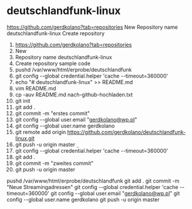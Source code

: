 # deutschlandfunk-linux
https://github.com/gerdkolano?tab=repositories
New
Repository name deutschlandfunk-linux
Create repository

1. https://github.com/gerdkolano?tab=repositories
1. New
1. Repository name deutschlandfunk-linux
1. Create repository
sample code
1. pushd /var/www/html/erprobe/deutschlandfunk
1. git config --global credential.helper 'cache --timeout=360000'
1. echo "# deutschlandfunk-linux" >> README.md
1. vim README.md
1. cp -auv README.md nach-github-hochladen.txt
1. git init
1. git add .
1. git commit -m "erstes commit"
1. git config --global user.email "gerdkolano@wp.pl"
1. git config --global user.name gerdkolano
1. git remote add origin https://github.com/gerdkolano/deutschlandfunk-linux.git
1. git push -u origin master
    `_`
1. git config --global credential.helper 'cache --timeout=360000'
1. git add .
1. git commit -m "zweites commit"
1. git push -u origin master

pushd /var/www/html/erprobe/deutschlandfunk
git add .
git commit -m "Neue Streamingadressen"
git config --global credential.helper 'cache --timeout=360000'
git config --global user.email "gerdkolano@wp.pl"
git config --global user.name gerdkolano
git push -u origin master

